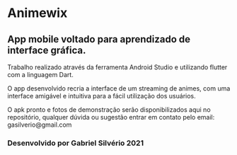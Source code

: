 # <h1>Animewix</h1>
<h2>App mobile voltado para aprendizado de interface gráfica.</h2>

<p>Trabalho realizado através da ferramenta Android Studio e utilizando flutter com a linguagem Dart.
<p>O app desenvolvido recria a interface de um streaming de animes, com uma interface amigável e intuitiva para a fácil utilização dos usuários.
<p>O apk pronto e fotos de demonstração serão disponibilizados aqui no repositório, qualquer dúvida ou sugestão entrar em contato pelo email: gasilverio@gmail.com

<h3> Desenvolvido por Gabriel Silvério 2021</h2>
